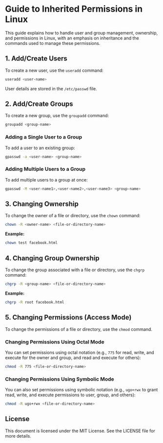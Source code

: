 # Guide to Inherited Permissions in Linux

This guide explains how to handle user and group management, ownership, and permissions in Linux, with an emphasis on inheritance and the commands used to manage these permissions.

## 1. Add/Create Users

To create a new user, use the `useradd` command:

```bash
useradd <user-name>
```

User details are stored in the `/etc/passwd` file.

## 2. Add/Create Groups

To create a new group, use the `groupadd` command:

```bash
groupadd <group-name>
```

### Adding a Single User to a Group

To add a user to an existing group:

```bash
gpasswd -a <user-name> <group-name>
```

### Adding Multiple Users to a Group

To add multiple users to a group at once:

```bash
gpasswd -M <user-name1>,<user-name2>,<user-name3> <group-name>
```

## 3. Changing Ownership

To change the owner of a file or directory, use the `chown` command:

```bash
chown -R <owner-name> <file-or-directory-name>
```

**Example:**

```bash
chown test facebook.html
```

## 4. Changing Group Ownership

To change the group associated with a file or directory, use the `chgrp` command:

```bash
chgrp -R <group-name> <file-or-directory-name>
```

**Example:**

```bash
chgrp -R root facebook.html
```

## 5. Changing Permissions (Access Mode)

To change the permissions of a file or directory, use the `chmod` command.

### Changing Permissions Using Octal Mode

You can set permissions using octal notation (e.g., `775` for read, write, and execute for the owner and group, and read and execute for others):

```bash
chmod -R 775 <file-or-directory-name>
```

### Changing Permissions Using Symbolic Mode

You can also set permissions using symbolic notation (e.g., `ugo+rwx` to grant read, write, and execute permissions to user, group, and others):

```bash
chmod -R ugo+rwx <file-or-directory-name>
```

## License

This document is licensed under the MIT License. See the LICENSE file for more details.
